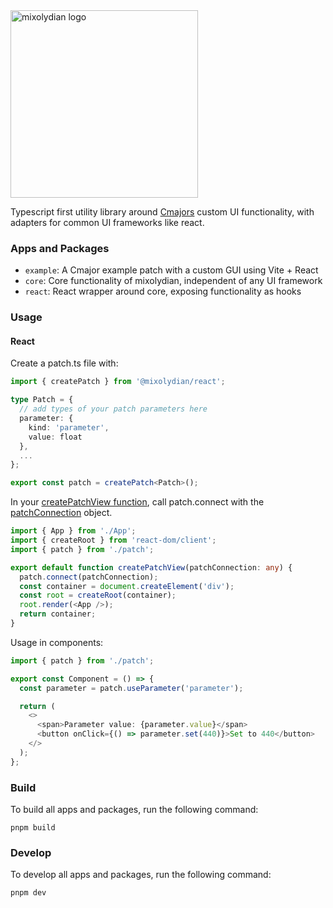 <img src="https://github.com/mixolydian-audio/mixolydian/assets/74794442/c665cfbf-5ea6-427f-9597-4c67e3c7b445" alt="mixolydian logo" width="300" />

Typescript first utility library around [Cmajors](https://cmajor.dev/) custom UI functionality, with adapters for common UI frameworks like react.

### Apps and Packages

- `example`: A Cmajor example patch with a custom GUI using Vite + React
- `core`: Core functionality of mixolydian, independent of any UI framework
- `react`: React wrapper around core, exposing functionality as hooks

### Usage
#### React
Create a patch.ts file with:

```ts
import { createPatch } from '@mixolydian/react';

type Patch = {
  // add types of your patch parameters here
  parameter: {
    kind: 'parameter',
    value: float
  },
  ...
};

export const patch = createPatch<Patch>();
```

In your [createPatchView function](https://cmajor.dev/docs/PatchFormat#specifying-a-custom-gui-for-a-patch), call patch.connect with the [patchConnection](https://cmajor.dev/docs/PatchFormat#the-patchconnection-object) object.

```ts
import { App } from './App';
import { createRoot } from 'react-dom/client';
import { patch } from './patch';

export default function createPatchView(patchConnection: any) {
  patch.connect(patchConnection);
  const container = document.createElement('div');
  const root = createRoot(container);
  root.render(<App />);
  return container;
}
```

Usage in components:

```ts
import { patch } from './patch';

export const Component = () => {
  const parameter = patch.useParameter('parameter');

  return (
    <>
      <span>Parameter value: {parameter.value}</span>
      <button onClick={() => parameter.set(440)}>Set to 440</button>
    </>
  );
};
```


### Build

To build all apps and packages, run the following command:

```
pnpm build
```

### Develop

To develop all apps and packages, run the following command:

```
pnpm dev
```
